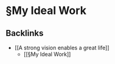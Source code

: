 # §My Ideal Work

## Backlinks
* [[A strong vision enables a great life]]
	* [[§My Ideal Work]]

<!-- {BearID:8BB811D7-3A14-46D6-9C35-99B14B2D6B57-30985-0000007211BE583A} -->
